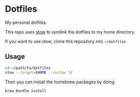 # Dotfiles
My personal dotfiles.

This repo uses [stow](https://www.gnu.org/software/stow/) to symlink the dotfiles to my home directory.

If you want to use stow, clone this repository into `~/dotfiles` 

## Usage

```sh
cd ~/path/to/dotfiles
stow --target=$HOME --restow */
```

Then you can install the homebrew packages by doing

```sh
brew bundle install
```      
